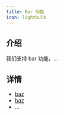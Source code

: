 ```yaml
---
title: Bar 功能
icon: lightbulb
---
```


## 介绍

我们支持 bar 功能，...

## 详情

- [baz](baz.md)
- [baz](Java8新特性.md)
- ...
